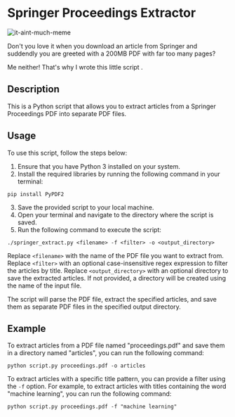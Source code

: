 # Springer Proceedings Extractor

![it-aint-much-meme](https://github.com/boi4/springer-proceedings-extractor/assets/33987679/28c77871-7c18-4849-8985-c64502cd9dda)

Don't you love it when you download an article from Springer and suddendly you are greeted with a 200MB PDF with far too many pages?

Me neither! That's why I wrote this little script .

## Description

This is a Python script that allows you to extract articles from a Springer Proceedings PDF into separate PDF files.

## Usage

To use this script, follow the steps below:

1. Ensure that you have Python 3 installed on your system.
2. Install the required libraries by running the following command in your
terminal:
```
pip install PyPDF2
```
3. Save the provided script to your local machine.
4. Open your terminal and navigate to the directory where the script is saved.
5. Run the following command to execute the script:
```
./springer_extract.py <filename> -f <filter> -o <output_directory>
```
Replace `<filename>` with the name of the PDF file you want to extract from.
Replace `<filter>` with an optional case-insensitive regex expression to filter
the articles by title.
Replace `<output_directory>` with an optional directory to save the extracted
articles. If not provided, a directory will be created using the name of the
input file.

The script will parse the PDF file, extract the specified articles, and save
them as separate PDF files in the specified output directory.


## Example

To extract articles from a PDF file named "proceedings.pdf" and save them in a
directory named "articles", you can run the following command:
```
python script.py proceedings.pdf -o articles
```

To extract articles with a specific title pattern, you can provide a filter
using the `-f` option. For example, to extract articles with titles containing the
word "machine learning", you can run the following command:
```
python script.py proceedings.pdf -f "machine learning"
